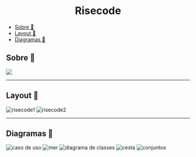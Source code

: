 <h1 align="center">Risecode</h1>

- [Sobre 📖](#sobre-)
- [Layout 🎨](#layout-)
- [Diagramas 📁](#diagramas-)

<h2>Sobre 📖</h2>

<img src="view/imgs/infoGrafico.jpg"/>

---

<h2>Layout 🎨</h2>

![risecode1](https://user-images.githubusercontent.com/45825131/123526287-3d3c9980-d6ad-11eb-93e1-55bc9abb0154.gif)
![risecode2](https://user-images.githubusercontent.com/45825131/123526391-f4391500-d6ad-11eb-887d-a6124a51b8b6.gif)

---

<h2>Diagramas 📁</h2>

![caso de uso](https://user-images.githubusercontent.com/45825131/123524379-38251d80-d6a0-11eb-97d0-544b3cd557fb.jpg)
![mer](https://user-images.githubusercontent.com/45825131/123524382-3e1afe80-d6a0-11eb-8a43-297d68599b4f.png)
![diagrama de classes](https://user-images.githubusercontent.com/45825131/123524386-483cfd00-d6a0-11eb-9cd6-23db7b284c42.jpg)
![cesta](https://user-images.githubusercontent.com/45825131/123524395-5b4fcd00-d6a0-11eb-8b3e-4d4608a1b4a6.jpg)
![conjuntos](https://user-images.githubusercontent.com/45825131/123524396-5db22700-d6a0-11eb-8de1-48cbadb6c5ae.jpg)
